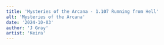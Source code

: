 ```yaml
---
title: 'Mysteries of the Arcana - 1.107 Running from Hell'
alt: 'Mysteries of the Arcana'
date: '2024-10-03'
author: 'J Gray'
artist: 'Keira'
---
```

